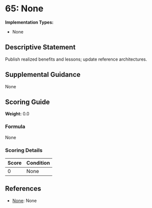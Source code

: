 # 65: None

**Implementation Types:**
- None

## Descriptive Statement

Publish realized benefits and lessons; update reference architectures.

## Supplemental Guidance

None

## Scoring Guide

**Weight:** 0.0

### Formula

None

### Scoring Details

| Score | Condition |
| ----- | --------- |
| 0 | None |

## References

- [None](None): None

